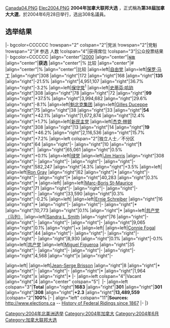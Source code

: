 [Canada04.PNG](https://zh.wikipedia.org/wiki/File:Canada04.PNG "fig:Canada04.PNG") [Elec2004.PNG](https://zh.wikipedia.org/wiki/File:Elec2004.PNG "fig:Elec2004.PNG") **2004年加拿大联邦大选** ，正式稱為**第38屆加拿大大選**，於2004年6月28日举行，选出308名議員。

## 选举结果

|- bgcolor=CCCCCC \!rowspan="2" colspan="2"|党派 \!rowspan="2"|党魁 \!rowspan="2"|\# 参选
人数 \!colspan="4"|获得席位 \!colspan="3"|公众投票结果 |- bgcolor=CCCCCC |align="center"|[2000](https://zh.wikipedia.org/wiki/加拿大联邦选举,2000年 "wikilink") |align="center"|<font style="font-size: 75%;">[解散](https://zh.wikipedia.org/wiki/议会解散 "wikilink")</font> |align="center"|**获选** |align="center"|% 比较 |align="center"|\# |align="center"|% |align="center"|比较  |align=left|[自由党](../Page/加拿大自由党.md "wikilink") |align=left|[保罗·马丁](https://zh.wikipedia.org/wiki/保罗·马丁 "wikilink") |align="right"|308 |align="right"|172 |align="right"|168 |align="right"|**135** |align="right"|-21.5% |align="right"|4,951,107 |align="right"|36.7% |align="right"|-3.2%  |align=left|[保守党](https://zh.wikipedia.org/wiki/加拿大保守党 "wikilink")<sup>1</sup> |align=left|[史蒂芬·哈珀](../Page/史蒂芬·哈珀.md "wikilink") |align="right"|308 |align="right"|78 |align="right"|72 |align="right"|**99** |align="right"|+37.5% |align="right"|3,994,682 |align="right"|29.6% |align="right"|-8.1%  |align=left|[魁北克集团](https://zh.wikipedia.org/wiki/魁北克集团 "wikilink") |align=left|[Gilles Duceppe](https://zh.wikipedia.org/wiki/Gilles_Duceppe "wikilink") |align="right"|75 |align="right"|38 |align="right"|33 |align="right"|**54** |align="right"|+42.1% |align="right"|1,672,874 |align="right"|12.4% |align="right"|+1.7%  |align=left|[新民主党](https://zh.wikipedia.org/wiki/加拿大新民主党 "wikilink") |align=left|[杰克·林顿](../Page/杰克·林顿.md "wikilink") |align="right"|308 |align="right"|13 |align="right"|14 |align="right"|**19** |align="right"|+46.2% |align="right"|2,116,536 |align="right"|15.7% |align="right"|+7.2%  |align=left colspan="2"|独立人士／不分区 |align="right"|64 |align="right"|- |align="right"|10 |align="right"|**1** |align="right"|  |align="right"|65,061 |align="right"|0.5% |align="right"|+0.1%  |align=left|[绿党](https://zh.wikipedia.org/wiki/加拿大绿党 "wikilink") |align=left|[Jim Harris](https://zh.wikipedia.org/wiki/James_R._M._Harris "wikilink") |align="right"|308 |align="right"|- |align="right"|- |align="right"|- |align="right"|- |align="right"|582,247 |align="right"|4.3% |align="right"|+3.5%  |align=left| |align=left|[Ron Gray](https://zh.wikipedia.org/wiki/Ron_Gray "wikilink") |align="right"|62 |align="right"|\* |align="right"|- |align="right"|- |align="right"|\* |align="right"|40,283 |align="right"|0.3% |align="right"|\*  |align=left| |align=left|[Marc-Boris St-Maurice](https://zh.wikipedia.org/wiki/Marc-Boris_St-Maurice "wikilink") |align="right"|71 |align="right"|- |align="right"|- |align="right"|- |align="right"|- |align="right"|33,590 |align="right"|0.3% |align="right"|-0.2%  |align=left| |align=left|[Ernie Schreiber](https://zh.wikipedia.org/wiki/Ernie_Schreiber "wikilink") |align="right"|16 |align="right"|\* |align="right"|- |align="right"|- |align="right"|\* |align="right"|10,773 |align="right"|0.1% |align="right"|\*  |align=left|[共产党（马列）](https://zh.wikipedia.org/wiki/加拿大共产党（马列） "wikilink") |align=left|[Sandra L. Smith](https://zh.wikipedia.org/wiki/Sandra_L._Smith "wikilink") |align="right"|76 |align="right"|- |align="right"|- |align="right"|- |align="right"|- |align="right"|9,065 |align="right"|0.1% |align="right"|+x  |align=left| |align=left|[Connie Fogal](https://zh.wikipedia.org/wiki/Connie_Fogal "wikilink") |align="right"|44 |align="right"|- |align="right"|- |align="right"|- |align="right"|- |align="right"|8,930 |align="right"|0.1% |align="right"|-0.1%  |align=left|[共产党](../Page/加拿大共产党.md "wikilink") |align=left|[Miguel Figueroa](https://zh.wikipedia.org/wiki/Miguel_Figueroa "wikilink") |align="right"|35 |align="right"|- |align="right"|- |align="right"|- |align="right"|- |align="right"|4,568 |align="right"|x |align="right"|-

|align=left| |align=left|[Jean-Serge Brisson](https://zh.wikipedia.org/wiki/Jean-Serge_Brisson "wikilink") |align="right"|8 |align="right"|\* |align="right"|- |align="right"|- |align="right"|\* |align="right"|1,964 |align="right"|x |align="right"|\* |-  |align=left colspan="4"|Vacant |align="right"|4 |align="center" colspan="5"|  |- |align=left colspan="3"|**Total** |align="right"|**1683** |align="right"|**301** |align="right"|**301** |align="right"|**308** |align="right"|**+2.3** |align="right"|**13,489,559** |colspan="2"|**100%** |- | align="left" colspan="11"|**Sources:** <http://www.elections.ca> -- [History of Federal Ridings since 1867](http://www.parl.gc.ca/information/about/process/house/hfer/hfer.asp?Language=E) |- |}

[Category:2004年北美洲选举](https://zh.wikipedia.org/wiki/Category:2004年北美洲选举 "wikilink") [Category:2004年加拿大](https://zh.wikipedia.org/wiki/Category:2004年加拿大 "wikilink") [Category:2004年6月](https://zh.wikipedia.org/wiki/Category:2004年6月 "wikilink") [Category:加拿大联邦大选](https://zh.wikipedia.org/wiki/Category:加拿大联邦大选 "wikilink")